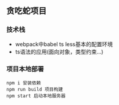 ## 贪吃蛇项目
### 技术栈
* webpack中babel ts less基本的配置环境
* ts语法的应用(面向对象，类型约束...)

### 项目本地部署
```
npm i 安装依赖
npm run build 项目构建
npm start 启动本地服务器
```